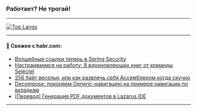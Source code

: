 ### Работает? Не трогай!

---
<!--
#### 🛠️ Technical stack:

![Java](https://img.shields.io/badge/Java-informational?logo=Oracle&style=flat&logoColor=white&color=FF4500)
![Kotlin](https://img.shields.io/badge/Kotlin-informational?logo=Kotlin&style=flat&logoColor=white&color=774D97)
![TS](https://img.shields.io/badge/TypeScript-informational?logo=typeScript&style=flat&logoColor=black&color=017acc)
![Python](https://img.shields.io/badge/Python-informational?logo=Python&style=flat&logoColor=black&color=ffdd54) <br>
![Spring](https://img.shields.io/badge/Spring-informational?logo=Spring&style=flat&logoColor=white&color=6DB33F) 
![SpringBoot](https://img.shields.io/badge/SpringBoot-informational?logo=SpringBoot&style=flat&logoColor=white&color=6DB33F)
![Nest](https://img.shields.io/badge/NestJS-informational?logo=NestJS&style=flat&logoColor=white&color=E0234E) 
![NodeJS](https://img.shields.io/badge/NodeJS-informational?logo=node.js&style=flat&logoColor=white&color=70A760)<br>
![PostgreSQL](https://img.shields.io/badge/PostgreSQL-informational?logo=PostgreSQL&style=flat&logoColor=white&color=DAA520)
![MongoDB](https://img.shields.io/badge/MongoDB-informational?logo=MongoDB&style=flat&logoColor=white&color=870000)
![Apache](https://img.shields.io/badge/Apache-informational?logo=apache&style=flat&logoColor=white&color=f74e28)

___ 
-->

<!--- #### 🛠️ : --->

[![Top Langs](https://github-readme-stats-82jvfl3w3-advtsettinggmailcoms-projects.vercel.app/api/top-langs/?username=zloylis&langs_count=10&hide_title=true&title_color=e6edf3&size_weight=0.5&count_weight=0.5&layout=compact&hide_progress=true&hide_border=true&theme=dracula)](https://github.com/zloylis)

<!---


####  :octocat:&nbsp;&nbsp; Статистика:

![GitHub stats](https://github-readme-stats-u2qms2cxw-advtsettinggmailcoms-projects.vercel.app/api?username=zloylis&show_icons=true&hide_border=true&theme=dracula&title_color=e6edf3&include_all_commits=true&count_private=true&hide_rank=false&hide_title=true&rank_icon=github)
-->
---

#### 💬 Свежее с habr.com:

<!-- BLOG-POST-LIST:START -->
- [Волшебные ссылки теперь в Spring Security](https://habr.com/ru/articles/872240/?utm_source=habrahabr&utm_medium=rss&utm_campaign=872240)
- [Настраиваемся на работу: 8 вдохновляющих книг от команды Selectel](https://habr.com/ru/companies/selectel/articles/872196/?utm_source=habrahabr&utm_medium=rss&utm_campaign=872196)
- [256 байт веселья, или как развлечь себя Ассемблером когда скучно](https://habr.com/ru/articles/872184/?utm_source=habrahabr&utm_medium=rss&utm_campaign=872184)
- [Decompose: покоряем Generic-навигацию на примере навигации по вкладкам](https://habr.com/ru/articles/872164/?utm_source=habrahabr&utm_medium=rss&utm_campaign=872164)
- [[Перевод] Генерация PDF документов в Lazarus IDE](https://habr.com/ru/articles/872142/?utm_source=habrahabr&utm_medium=rss&utm_campaign=872142)
<!-- BLOG-POST-LIST:END -->

---
